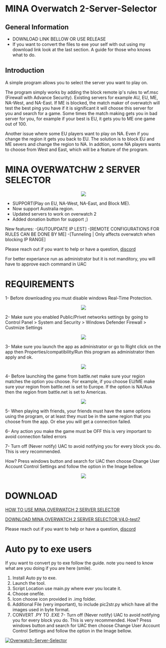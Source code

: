 # MINA Overwatch 2-Server-Selector

## General Information
- DOWNLOAD LINK BELLOW OR USE RELEASE
- If you want to convert the files to exe your self with out using my download link look at the last section. A guide for those who knows what to do.

## Introduction 
A simple program allows you to select the server you want to play on.

The program simply works by adding the block remote ip's rules to wf.msc (Firewall with Advance Security).
Existing servers for example AU, EU, ME, NA-West, and NA-East.
If ME is blocked, the match maker of overwatch will test the best ping you have if it is significant it will choose this server for you and search for a game.
Some times the match making gets you in bad server for you, for example if your best is EU, it gets you to ME one game out of 100.

Another issue where some EU players want to play on NA. Even if you change the region it gets you back to EU. The solution is to block EU and ME severs and change the region to NA.
In addtion, some NA players wants to choose from West and East, which will be a feature of the program.

# MINA OVERWATCHW 2 SERVER SELECTOR 

<p align="center">
  <img src="https://drive.google.com/uc?id=1sn0HPwEao-43__avo8h_BrzczG0PLeBs">
</p>

- SUPPORT(Play on EU, NA-West, NA-East, and Block ME).
- Now support Australia region.
- Updated servers to work on overwatch 2
- Added donation button for support ;)

New features:
-[AUTOUPDATE IP LEST]
-[REMOTE CONFIGURATIONS FOR RULES CAN BE DONE BY ME]
-[Tunneling | Only affects overwatch when blocking IP RANGE]

Please reach out if you want to help or have a question, [discord](https://discord.gg/8CtV7bkJzB)

For better experiance run as administrator but it is not manditory, you will have to approve each command in UAC

# REQUIREMENTS
1- Before downloading you must disable windows Real-Time Protection.

<p align="center">
  <img src="https://media.discordapp.net/attachments/1034951368496132116/1034960298169352212/unknown.png?width=300&height=350">
</p>

2- Make sure you enabled Public/Privet networks settings by going to Control Panel > System and Security > Windows Defender Firewall > Custmize Settings

<p align="center">
  <img src="https://media.discordapp.net/attachments/1034951368496132116/1034961094340513812/unknown.png?width=700&height=350">
</p>

3- Make sure you launch the app as administrator or go to Right click on the app then Properties/compatibility/Run this program as administrator then apply and ok.

<p align="center">
  <img src="https://cdn.discordapp.com/attachments/1034951368496132116/1034961868214771733/unknown.png">
</p>

4- Before launching the game from battle.net make sure your region matches the option you choose. For example, if you choose EU/ME make sure your region from battle.net is set to Europe. If the option is NA/Aus then the region from battle.net is set to Americas.

<p align="center">
  <img src="https://cdn.discordapp.com/attachments/1034951368496132116/1034963115336544317/unknown.png">
</p>


5- When playing with friends, your friends must have the same options using the program, or at least they must be in the same region that you choose from the app. Or else you will get a connection failed.

6- Any action you make the game must be OFF this is very important to avoid connection failed errors


7- Turn off (Never notify) UAC to avoid notifying you for every block you do. This is very recommended.

How? Press windows button and search for UAC then choose Change User Account Control Settings and follow the option in the Image bellow.

<p align="center">
  <img src="https://media.discordapp.net/attachments/1034951368496132116/1036638486100455424/unknown.png?width=600&height=468">
</p>


# DOWNLOAD

[HOW TO USE MINA OVERWATCH 2 SERVER SELECTOR](https://youtu.be/PDaShF9Mpjo)

[DOWNLOAD MINA OVERWATCH 2 SERVER SELECTOR V4.0-test7](https://github.com/foryVERX/Overwatch-Server-Selector/releases/download/Overwatch2SeverSelectorV4-test7/MINA.Overwatch.2.Server.Blocker.V4-test7.exe)

Please reach out if you want to help or have a question, [discord](https://discord.gg/8CtV7bkJzB)

# Auto py to exe users

If you want to convert py to exe follow the guide.
note you need to know what are you doing if you are here (smile).

1. Install Auto py to exe.
2. Launch the tool.
3. Script Location use main.py where ever you locate it.
4. Choose onefile.
5. Icon choose icon provided in .img folder.
6. Additional File (very important), to include pic2str.py which have all the images used in byte format.
7. CONVERT .PY TO .EXE
7- Turn off (Never notify) UAC to avoid notifying you for every block you do. This is very recommended.
How? Press windows button and search for UAC then choose Change User Account Control Settings and follow the option in the Image bellow.


[![Overwatch-Server-Selector](https://github.com/mr-gh-actions/Overwatch-Server-Selector/actions/workflows/main.yaml/badge.svg)](https://github.com/mr-gh-actions/Overwatch-Server-Selector/actions/workflows/main.yaml)

